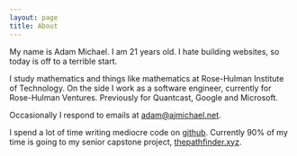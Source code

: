 ```yaml
---
layout: page
title: About
---
```


My name is Adam Michael. I am 21 years old. I hate building websites, so today is off to a terrible start.

I study mathematics and things like mathematics at Rose-Hulman Institute of Technology. On the side I work as a software engineer, currently for Rose-Hulman Ventures. Previously for Quantcast, Google and Microsoft.

Occasionally I respond to emails at adam@ajmichael.net.

I spend a lot of time writing mediocre code on [github](https://github.com/aj-michael). Currently 90% of my time is going to my senior capstone project, [thepathfinder.xyz](https://thepathfinder.xyz).
